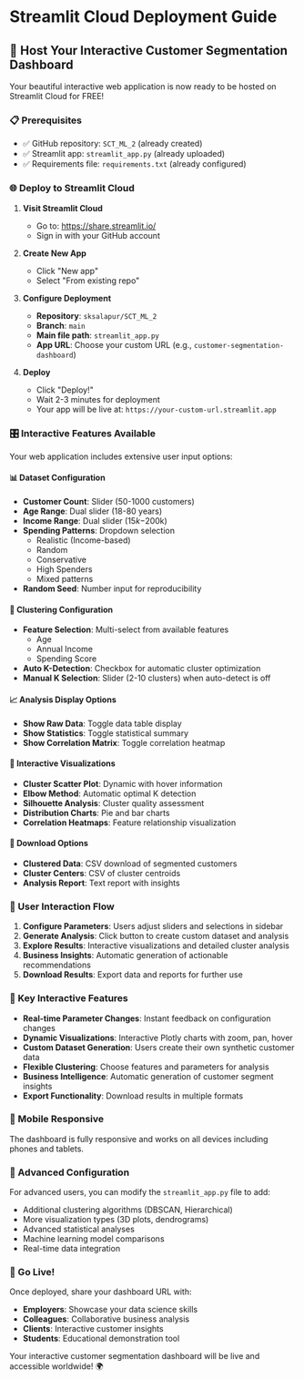 # Streamlit Cloud Deployment Guide

## 🚀 Host Your Interactive Customer Segmentation Dashboard

Your beautiful interactive web application is now ready to be hosted on Streamlit Cloud for FREE!

### 📋 Prerequisites
- ✅ GitHub repository: `SCT_ML_2` (already created)
- ✅ Streamlit app: `streamlit_app.py` (already uploaded)
- ✅ Requirements file: `requirements.txt` (already configured)

### 🌐 Deploy to Streamlit Cloud

1. **Visit Streamlit Cloud**
   - Go to: https://share.streamlit.io/
   - Sign in with your GitHub account

2. **Create New App**
   - Click "New app"
   - Select "From existing repo"

3. **Configure Deployment**
   - **Repository**: `sksalapur/SCT_ML_2`
   - **Branch**: `main`
   - **Main file path**: `streamlit_app.py`
   - **App URL**: Choose your custom URL (e.g., `customer-segmentation-dashboard`)

4. **Deploy**
   - Click "Deploy!"
   - Wait 2-3 minutes for deployment
   - Your app will be live at: `https://your-custom-url.streamlit.app`

### 🎛️ Interactive Features Available

Your web application includes extensive user input options:

#### 📊 Dataset Configuration
- **Customer Count**: Slider (50-1000 customers)
- **Age Range**: Dual slider (18-80 years)
- **Income Range**: Dual slider ($15k-$200k)
- **Spending Patterns**: Dropdown selection
  - Realistic (Income-based)
  - Random
  - Conservative
  - High Spenders
  - Mixed patterns
- **Random Seed**: Number input for reproducibility

#### 🎯 Clustering Configuration
- **Feature Selection**: Multi-select from available features
  - Age
  - Annual Income
  - Spending Score
- **Auto K-Detection**: Checkbox for automatic cluster optimization
- **Manual K Selection**: Slider (2-10 clusters) when auto-detect is off

#### 📈 Analysis Display Options
- **Show Raw Data**: Toggle data table display
- **Show Statistics**: Toggle statistical summary
- **Show Correlation Matrix**: Toggle correlation heatmap

#### 🎨 Interactive Visualizations
- **Cluster Scatter Plot**: Dynamic with hover information
- **Elbow Method**: Automatic optimal K detection
- **Silhouette Analysis**: Cluster quality assessment
- **Distribution Charts**: Pie and bar charts
- **Correlation Heatmaps**: Feature relationship visualization

#### 💾 Download Options
- **Clustered Data**: CSV download of segmented customers
- **Cluster Centers**: CSV of cluster centroids
- **Analysis Report**: Text report with insights

### 🎯 User Interaction Flow

1. **Configure Parameters**: Users adjust sliders and selections in sidebar
2. **Generate Analysis**: Click button to create custom dataset and analysis
3. **Explore Results**: Interactive visualizations and detailed cluster analysis
4. **Business Insights**: Automatic generation of actionable recommendations
5. **Download Results**: Export data and reports for further use

### 🌟 Key Interactive Features

- **Real-time Parameter Changes**: Instant feedback on configuration changes
- **Dynamic Visualizations**: Interactive Plotly charts with zoom, pan, hover
- **Custom Dataset Generation**: Users create their own synthetic customer data
- **Flexible Clustering**: Choose features and parameters for analysis
- **Business Intelligence**: Automatic generation of customer segment insights
- **Export Functionality**: Download results in multiple formats

### 📱 Mobile Responsive
The dashboard is fully responsive and works on all devices including phones and tablets.

### 🔧 Advanced Configuration

For advanced users, you can modify the `streamlit_app.py` file to add:
- Additional clustering algorithms (DBSCAN, Hierarchical)
- More visualization types (3D plots, dendrograms)
- Advanced statistical analyses
- Machine learning model comparisons
- Real-time data integration

### 🚀 Go Live!

Once deployed, share your dashboard URL with:
- **Employers**: Showcase your data science skills
- **Colleagues**: Collaborative business analysis
- **Clients**: Interactive customer insights
- **Students**: Educational demonstration tool

Your interactive customer segmentation dashboard will be live and accessible worldwide! 🌍
